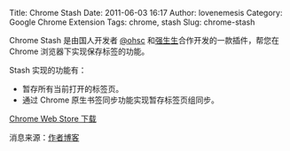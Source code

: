 Title: Chrome Stash
Date: 2011-06-03 16:17
Author: lovenemesis
Category: Google Chrome Extension
Tags: chrome, stash
Slug: chrome-stash

Chrome Stash 是由国人开发者 [@ohsc](https://twitter.com/ohsc)
和[强生生](http://johnsonliu.me/)合作开发的一款插件，帮您在 Chrome
浏览器下实现保存标签的功能。

Stash 实现的功能有：

-   暂存所有当前打开的标签页。
-   通过 Chrome 原生书签同步功能实现暂存标签页组同步。

[Chrome Web Store
下载](https://chrome.google.com/webstore/detail/bnhjedgfogckebfhnlicnkbdjlmpibck)

消息来源：[作者博客](http://www.imchao.net/digital/stash-coming-my-first-chrome-extensions.html?utm_source=twitterfeed&utm_medium=twitter)
